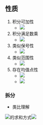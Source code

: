 ## 性质
1. 积分可加性
	- ![](Pasted%20image%2020211006155710.png)
2. 积分满足数乘
	- ![](Pasted%20image%2020211006155722.png)
3. 类似保号性
	- ![](Pasted%20image%2020211006155737.png)
4. 类似范围性
	- ![](Pasted%20image%2020211006155817.png)
5. 存在均值点性
	- ![](Pasted%20image%2020211006155830.png)
	- ![](Pasted%20image%2020211006155837.png)
### 拆分
- 类比理解

![](Pasted%20image%2020211006161544.png)的求和方式![](Pasted%20image%2020211006161616.png)